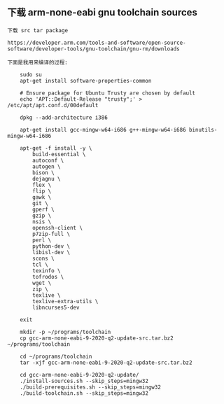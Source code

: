 
## 下载 arm-none-eabi gnu toolchain sources

	下载 src tar package

	https://developer.arm.com/tools-and-software/open-source-software/developer-tools/gnu-toolchain/gnu-rm/downloads

	下面是我用来编译的过程:

		sudo su
		apt-get install software-properties-common

		# Ensure package for Ubuntu Trusty are chosen by default
		echo 'APT::Default-Release "trusty";' > /etc/apt/apt.conf.d/00default

		dpkg --add-architecture i386

		apt-get install gcc-mingw-w64-i686 g++-mingw-w64-i686 binutils-mingw-w64-i686

		apt-get -f install -y \
			build-essential \
			autoconf \
			autogen \
			bison \
			dejagnu \
			flex \
			flip \
			gawk \
			git \
			gperf \
			gzip \
			nsis \
			openssh-client \
			p7zip-full \
			perl \
			python-dev \
			libisl-dev \
			scons \
			tcl \
			texinfo \
			tofrodos \
			wget \
			zip \
			texlive \
			texlive-extra-utils \
			libncurses5-dev

		exit

		mkdir -p ~/programs/toolchain
		cp gcc-arm-none-eabi-9-2020-q2-update-src.tar.bz2 ~/programs/toolchain

		cd ~/programs/toolchain
		tar -xjf gcc-arm-none-eabi-9-2020-q2-update-src.tar.bz2

		cd gcc-arm-none-eabi-9-2020-q2-update/
		./install-sources.sh --skip_steps=mingw32
		./build-prerequisites.sh --skip_steps=mingw32
		./build-toolchain.sh --skip_steps=mingw32
